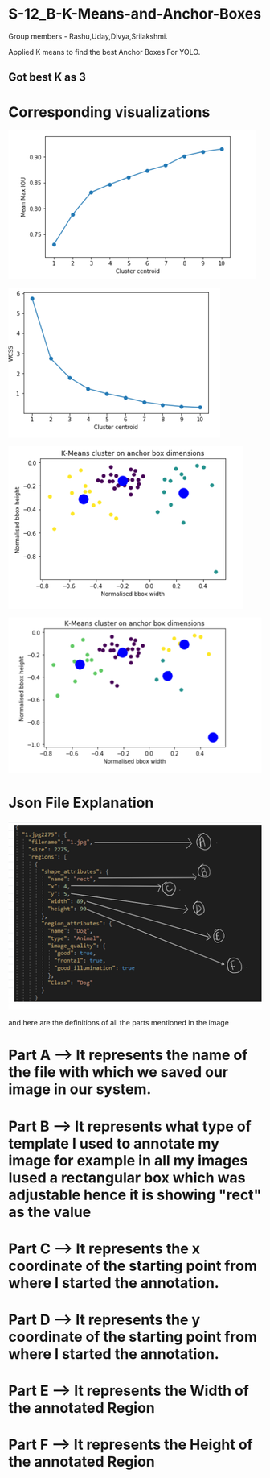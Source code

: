 # S-12_B-K-Means-and-Anchor-Boxes

Group members - Rashu,Uday,Divya,Srilakshmi.


Applied K means to find the best Anchor Boxes For YOLO.

## Got best K as 3

# Corresponding visualizations

![](https://github.com/rashutyagi/S-12_B-K-Means-and-Anchor-Boxes/blob/master/Mean%20Max%20IOU%20vs%20Centroids.PNG)

![](https://github.com/rashutyagi/S-12_B-K-Means-and-Anchor-Boxes/blob/master/WCSS%20vs%20Centroids.PNG)

![](https://github.com/rashutyagi/S-12_B-K-Means-and-Anchor-Boxes/blob/master/Clusters%20k3.PNG)

![](https://github.com/rashutyagi/S-12_B-K-Means-and-Anchor-Boxes/blob/master/Clusters%20k%205.PNG)


# Json File Explanation 
 

![Json File Explanation](https://github.com/rashutyagi/S-12_B-K-Means-and-Anchor-Boxes/blob/master/Json%20file%20explanation.PNG)

and here are the definitions of all the parts mentioned in the image 


# Part A --> It represents the name of the file with which we saved our image in our system.

# Part B --> It represents what type of template I used to annotate my image for example in all my images  Iused a rectangular box which was adjustable hence it is showing "rect" as the value 

# Part C --> It represents the  x coordinate of the starting point from where  I started the annotation.

# Part D --> It represents the  y coordinate of the starting point from where  I started the annotation.

# Part E --> It represents the Width of the annotated Region

# Part F --> It represents the Height of the annotated Region
